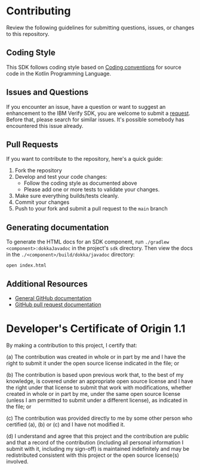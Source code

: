 # Contributing

Review the following guidelines for submitting questions, issues, or changes to this repository.

## Coding Style
This SDK follows coding style based on [Coding conventions﻿](https://kotlinlang.org/docs/coding-conventions.html/) for source code in the Kotlin Programming Language.

## Issues and Questions

If you encounter an issue, have a question or want to suggest an enhancement to the IBM Verify SDK, you are welcome to submit a [request](https://github.com/ibm-verify/verify-mobile-android/issues).
Before that, please search for similar issues. It's possible somebody has encountered this issue already.

## Pull Requests

If you want to contribute to the repository, here's a quick guide:

1. Fork the repository
2. Develop and test your code changes:
    * Follow the coding style as documented above
    * Please add one or more tests to validate your changes.
3. Make sure everything builds/tests cleanly.
4. Commit your changes
5. Push to your fork and submit a pull request to the `main` branch


## Generating documentation

To generate the HTML docs for an SDK component, run `./gradlew <component>:dokkaJavadoc` in the project's `sdk` directory. Then view the docs in the `./<component>/build/dokka/javadoc` directory:

```
open index.html
```


## Additional Resources

* [General GitHub documentation](https://help.github.com/)
* [GitHub pull request documentation](https://help.github.com/send-pull-requests/)


# Developer's Certificate of Origin 1.1

By making a contribution to this project, I certify that:

(a) The contribution was created in whole or in part by me and I
   have the right to submit it under the open source license
   indicated in the file; or

(b) The contribution is based upon previous work that, to the best
   of my knowledge, is covered under an appropriate open source
   license and I have the right under that license to submit that
   work with modifications, whether created in whole or in part
   by me, under the same open source license (unless I am
   permitted to submit under a different license), as indicated
   in the file; or

(c) The contribution was provided directly to me by some other
   person who certified (a), (b) or (c) and I have not modified
   it.

(d) I understand and agree that this project and the contribution
   are public and that a record of the contribution (including all
   personal information I submit with it, including my sign-off) is
   maintained indefinitely and may be redistributed consistent with
   this project or the open source license(s) involved.
